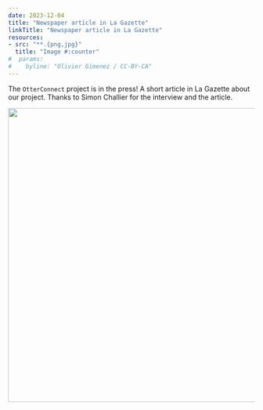 ```yaml
---
date: 2023-12-04
title: "Newspaper article in La Gazette"
linkTitle: "Newspaper article in La Gazette"
resources:
- src: "**.{png,jpg}"
  title: "Image #:counter"
#  params:
#    byline: "Olivier Gimenez / CC-BY-CA"
---
```


The `OtterConnect` project is in the press! A short article in La Gazette about our project. Thanks to Simon Challier for the interview and the article. 

<p align="center">
  <img width="660" height="600" src="article.jpg">
</p>
